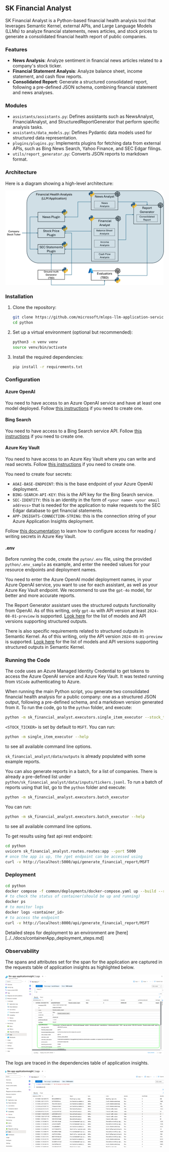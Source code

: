 ## SK Financial Analyst

SK Financial Analyst is a Python-based financial health analysis tool that leverages Semantic Kernel, external APIs, and Large Language Models (LLMs) to analyze financial statements, news articles, and stock prices to generate a consolidated financial health report of public companies.

### Features

- **News Analysis**: Analyze sentiment in financial news articles related to a company's stock ticker.
- **Financial Statement Analysis**: Analyze balance sheet, income statement, and cash flow reports.
- **Consolidated Report**: Generate a structured consolidated report, following a pre-defined JSON schema, combining financial statement and news analyses.

### Modules

- `assistants/assistants.py`: Defines assistants such as NewsAnalyst, FinancialAnalyst, and StructuredReportGenerator that perform specific analysis tasks.
- `assistants/data_models.py`: Defines Pydantic data models used for structured data representation.
- `plugins/plugins.py`: Implements plugins for fetching data from external APIs, such as Bing News Search, Yahoo Finance, and SEC Edgar filings.
- `utils/report_generator.py`: Converts JSON reports to markdown format.

### Architecture

Here is a diagram showing a high-level architecture:

![Architecture Diagram](./architecture.png)

### Installation

1. Clone the repository:
   ```bash
   git clone https://github.com/microsoft/mlops-llm-application-service.git
   cd python

2. Set up a virtual environment (optional but recommended):
   ```bash
   python3 -m venv venv
   source venv/bin/activate

3. Install the required dependencies:
   ```bash
   pip install -r requirements.txt

### Configuration

#### Azure OpenAI

You need to have access to an Azure OpenAI service and have at least one model deployed. Follow [this instructions](https://learn.microsoft.com/en-us/azure/ai-services/openai/how-to/create-resource) if you need to create one.

#### Bing Search

You need to have access to a Bing Search service API. Follow [this instructions](https://learn.microsoft.com/en-us/bing/search-apis/bing-web-search/create-bing-search-service-resource) if you need to create one.

#### Azure Key Vault

You need to have access to an Azure Key Vault where you can write and read secrets. Follow [this instructions](https://learn.microsoft.com/en-us/azure/key-vault/general/quick-create-portal) if you need to create one.

You need to create four secrets:
- `AOAI-BASE-ENDPOINT`: this is the base endpoint of your Azure OpenAI deployment.
- `BING-SEARCH-API-KEY`: this is the API key for the Bing Search service.
- `SEC-IDENTITY`: this is an identity in the form of `<your name> <your email address>` that is needed for the application to make requests to the SEC Edgar database to get financial statements.
- `APP-INSIGHTS-CONNECTION-STRING`: this is the connection string of your Azure Application Insights deployment.

Follow [this documentation](https://learn.microsoft.com/en-us/azure/key-vault/general/security-features#controlling-access-to-key-vault-data) to learn how to configure access for reading / writing secrets in Azure Key Vault.

#### .env

Before running the code, create the `pyton/.env` file, using the provided `python/.env_sample` as example, and enter the needed values for your resource endpoints and deployment names.

You need to enter the Azure OpenAI model deployment names, in your Azure OpenAI service, you want to use for each assistant, as well as your Azure Key Vault endpoint. We recommend to use the `gpt-4o` model, for better and more accurate reports.

The Report Generator assistant uses the structured outputs functionality from OpenAI. As of this writing, only `gpt-4o` with API version at least `2024-08-01-preview` is supported. [Look here](https://learn.microsoft.com/en-us/azure/ai-services/openai/how-to/structured-outputs) for the list of models and API versions supporting structured outputs.

There is also specific requirements related to structured outputs in Semantic Kernel. As of this writing, only the API version `2024-08-01-preview` is supported. [Look here](https://github.com/microsoft/semantic-kernel/blob/main/python/samples/concepts/structured_output/README.md) for the list of models and API versions supporting structured outputs in Semantic Kernel.

### Running the Code

The code uses an Azure Managed Identity Credential to get tokens to access the Azure OpenAI service and Azure Key Vault. It was tested running from `VSCode` authenticating to Azure.

When running the main Python script, you generate two consolidated financial health analysis for a public company: one as a structured JSON output, following a pre-defined schema, and a markdown version generated from it. To run the code, go to the `python` folder, and execute:

```bash
python -m sk_financial_analyst.executors.single_item_executor --stock_ticker <STOCK_TICKER>
```

`<STOCK_TICKER>` is set by default to `MSFT`. You can run:

```bash
python -m single_item_executor --help
```

to see all available command line options.

`sk_financial_analyst/data/outputs` is already populated with some example reports.

You can also generate reports in a batch, for a list of companies. There is already a pre-defined list under `python/sk_financial_analyst/data/inputs/tickers.jsonl`. To run a batch of reports using that list, go to the `python` folder and execute:

```bash
python -m sk_financial_analyst.executors.batch_executor
```

You can run:

```bash
python -m sk_financial_analyst.executors.batch_executor --help
```

to see all available command line options.

To get results using fast api rest endpoint:

```bash
cd python
uvicorn sk_financial_analyst.routes.routes:app --port 5000
# once the app is up, the /get endpoint can be accessed using
curl -v http://localhost:5000/api/generate_financial_report/MSFT
```

### Deployment

```bash
cd python
docker compose -f common/deployments/docker-compose.yaml up --build --remove-orphans --detach
# to check the status of container(should be up and running)
docker ps
# to monitor logs
docker logs <container_id>
# to access the endpoint
curl -v http://localhost:8000/api/generate_financial_report/MSFT
```

Detailed steps for deployment to an environment are [here][../../docs/containerApp_deployment_steps.md]

### Observability

The spans and attributes set for the span for the application are captured in the requests table of application insights as highlighted
below.

![Spans and attributes](./spans_local.png)

The logs are traced in the dependencies table of application insights.

![Logs](./logs_local.png)
